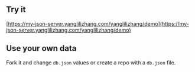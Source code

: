 ## Try it

[https://my-json-server.yanglilizhang.com/yanglilizhang/demo](https://my-json-server.yanglilizhang.com/yanglilizhang/demo)

## Use your own data

Fork it and change `db.json` values or create a repo with a `db.json` file.
